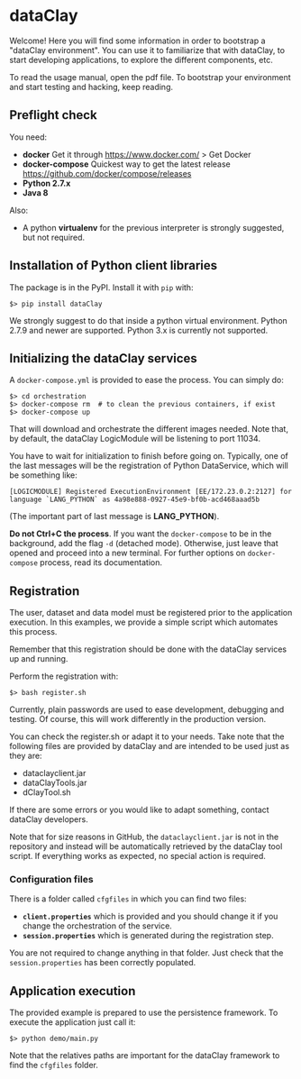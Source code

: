 
# dataClay

Welcome! Here you will find some information in order to bootstrap
a "dataClay environment". You can use it to familiarize that with
dataClay, to start developing applications, to explore the different
components, etc.

To read the usage manual, open the pdf file. To bootstrap your environment
and start testing and hacking, keep reading.

## Preflight check

You need:

  - **docker** Get it through https://www.docker.com/ > Get Docker
  - **docker-compose** Quickest way to get the latest release https://github.com/docker/compose/releases
  - **Python 2.7.x**
  - **Java 8**

Also:
  - A python **virtualenv** for the previous interpreter is strongly suggested, but not required.


## Installation of Python client libraries

The package is in the PyPI. Install it with `pip` with:

    $> pip install dataClay

We strongly suggest to do that inside a python virtual environment. Python 2.7.9 and newer are supported. Python 3.x is currently not supported.


## Initializing the dataClay services

A `docker-compose.yml` is provided to ease the process. You can simply do:

    $> cd orchestration
    $> docker-compose rm  # to clean the previous containers, if exist
    $> docker-compose up

That will download and orchestrate the different images needed. Note that, 
by default, the dataClay LogicModule will be listening to port 11034.

You have to wait for initialization to finish before going on. Typically, 
one of the last messages will be the registration of Python DataService, 
which will be something like:

    [LOGICMODULE] Registered ExecutionEnvironment [EE/172.23.0.2:2127] for language `LANG_PYTHON` as 4a98e888-0927-45e9-bf0b-acd468aaad5b

(The important part of last message is **LANG_PYTHON**).

**Do not Ctrl+C the process**. If you want the `docker-compose` to be in the
background, add the flag `-d` (detached mode). Otherwise, just leave that 
opened and proceed into a new terminal. For further options on `docker-compose`
process, read its documentation.


## Registration

The user, dataset and data model must be registered prior to the application
execution. In this examples, we provide a simple script which automates this
process.

Remember that this registration should be done with the dataClay
services up and running.

Perform the registration with:

    $> bash register.sh

Currently, plain passwords are used to ease development, debugging and testing. Of course,
this will work differently in the production version.

You can check the register.sh or adapt it to your needs. Take note that the following 
files are provided by dataClay and are intended to be used just as they are:

  - dataclayclient.jar
  - dataClayTools.jar
  - dClayTool.sh

If there are some errors or you would like to adapt something, contact dataClay 
developers.

Note that for size reasons in GitHub, the `dataclayclient.jar` is not in the
repository and instead will be automatically retrieved by the dataClay tool
script. If everything works as expected, no special action is required.


### Configuration files

There is a folder called `cfgfiles` in which you can find two files:

  - **`client.properties`** which is provided and you should change it if you
change the orchestration of the service.
  - **`session.properties`** which is generated during the registration step.

You are not required to change anything in that folder. Just check that the 
`session.properties` has been correctly populated.


## Application execution

The provided example is prepared to use the persistence framework. To execute
the application just call it:

    $> python demo/main.py

Note that the relatives paths are important for the dataClay framework to find
the `cfgfiles` folder.

